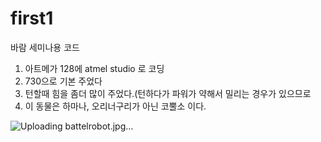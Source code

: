 # first1
바람 세미나용 코드

1. 아트메가 128에 atmel studio 로 코딩
2. 730으로 기본 주었다
3. 턴할때 힘을 좀더 많이 주었다.(턴하다가 파워가 약해서 밀리는 경우가 있으므로
4. 이 동물은 하마나, 오리너구리가 아닌 코뿔소 이다.

![Uploading battelrobot.jpg…]()
